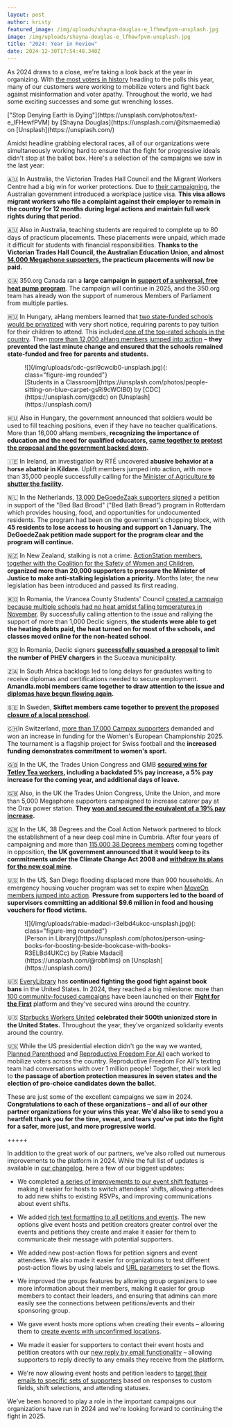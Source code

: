 ```yaml
---
layout: post
author: kristy
featured_image: /img/uploads/shayna-douglas-e_lfhewfpvm-unsplash.jpg
image: /img/uploads/shayna-douglas-e_lfhewfpvm-unsplash.jpg
title: "2024: Year in Review"
date: 2024-12-30T17:54:48.340Z
---
```

As 2024 draws to a close, we're taking a look back at the year in organizing. With [the most voters in history](https://time.com/6550920/world-elections-2024/) heading to the polls this year, many of our customers were working to mobilize voters and fight back against misinformation and voter apathy. Throughout the world, we had some exciting successes and some gut wrenching losses. 

<figcaption class="figure-caption" markdown="1">
["Stop Denying Earth is Dying"](https://unsplash.com/photos/text-e_lFHewfPVM) by [Shayna Douglas](https://unsplash.com/@itsmaemedia) on [Unsplash](https://unsplash.com/)
</figcaption>

Amidst headline grabbing electoral races, all of our organizations were simultaneously working hard to ensure that the fight for progressive ideals didn't stop at the ballot box. Here's a selection of the campaigns we saw in the last year:

🇦🇺 In Australia, the Victorian Trades Hall Council and the Migrant Workers Centre had a big win for worker protections. Due to [their campaigning](https://www.megaphone.org.au/petitions/exploited-worker-guarantee-protection-against-cancellation), the Australian government introduced a workplace justice visa. **This visa allows migrant workers who file a complaint against their employer to remain in the country for 12 months during legal actions and maintain full work rights during that period.** 

🇦🇺 Also in Australia, teaching students are required to complete up to 80 days of practicum placements. These placements were unpaid, which made it difficult for students with financial responsibilities. **Thanks to the Victorian Trades Hall Council, the Australian Education Union, and almost [14,000 Megaphone supporters](https://www.megaphone.org.au/petitions/paid-placements-for-all-pre-service-teachers), the practicum placements will now be paid.** 

🇨🇦 350.org Canada ran a **large campaign in** [**support of a universal, free heat pump program**](https://community.350.org/efforts/heat-pumps-for-all/lookup/new). The campaign will continue in 2025, and the 350.org team has already won the support of numerous Members of Parliament from multiple parties. 

🇭🇺 In Hungary, aHang members learned that [two state-funded schools would be privatized](https://szabad.ahang.hu/petitions/mentsuk-meg-a-tamasi-aron-iskolat) with very short notice, requiring parents to pay tuition for their children to attend. This included[ one of the top-rated schools in the country](https://szabad.ahang.hu/petitions/vedjuk-meg-a-veres-peter-gimnaziumot). Then [more than 12,000 aHang members jumped into action](https://ahang.hu/iranytu) – **they prevented the last minute change and ensured that the schools remained state-funded and free for parents and students.** 

<figure markdown="1">
![](/img/uploads/cdc-gsri9cwcib0-unsplash.jpg){: class="figure-img rounded"}

<figcaption class="figure-caption" markdown="1">
[Students in a Classroom](https://unsplash.com/photos/people-sitting-on-blue-carpet-gsRi9cWCIB0) by [CDC](https://unsplash.com/@cdc) on [Unsplash](https://unsplash.com/)
</figcaption>
</figure>


🇭🇺 Also in Hungary, the government announced that soldiers would be used to fill teaching positions, even if they have no teacher qualifications. More than 16,000 aHang members, **recognizing the importance of education and the need for qualified educators, [came together to protest the proposal and the government backed down](https://szabad.ahang.hu/petitions/ne-katonakkal-oldjak-meg-a-pedagogushianyt).** 

🇮🇪 In Ireland, an investigation by RTÉ uncovered **abusive behavior at a horse abattoir in Kildare**. Uplift members jumped into action, with more than 35,000 people successfully calling for the [Minister of Agriculture **to shutter the facility**](https://my.uplift.ie/petitions/shut-down-kildare-s-horse-abbatoir)**.**  

🇳🇱 In the Netherlands, [13,000 DeGoedeZaak supporters signed](https://actie.degoedezaak.org/petitions/behoud-de-bed-bad-brood-in-rotterdam) a petition in support of the "Bed Bad Brood" ("Bed Bath Bread") program in Rotterdam which provides housing, food, and opportunities for undocumented residents. The program had been on the government's chopping block, with **45 residents to lose access to housing and support on 1 January. The DeGoedeZaak petition made support for the program clear and the program will continue.**

🇳🇿 In New Zealand, stalking is not a crime. [ActionStation members, together with the Coalition for the Safety of Women and Children](https://our.actionstation.org.nz/petitions/protect-women-make-stalking-illegal-1), **organized more than 20,000 supporters to pressure the Minister of Justice to make anti-stalking legislation a priority.** Months later, the new legislation has been introduced and passed its first reading. 

🇷🇴 In Romania, the Vrancea County Students' Council [created a campaign because multiple schools had no heat amidst falling temperatures in November](https://campaniamea.de-clic.ro/petitions/solicitam-trecerea-la-invatamantul-online). By successfully calling attention to the issue and rallying the support of more than 1,000 Declic signers, **the students were able to get the heating debts paid, the heat turned on for most of the schools, and classes moved online for the non-heated school**.

🇷🇴 In Romania, Declic signers **[successfully squashed a proposal](https://campaniamea.de-clic.ro/petitions/nu-renuntati-la-infrastructura-de-incarcare-a-masinilor-electrice-si-phev-din-suceava) to limit the number of PHEV chargers** in the Suceava municipality.

🇿🇦 In South Africa backlogs led to long delays for graduates waiting to receive diplomas and certifications needed to secure employment. **Amandla.mobi members came together to draw attention to the issue and [diplomas have begun flowing again](https://awethu.amandla.mobi/petitions/we-demand-the-dept-of-education-to-release-our-diplomas).**

🇸🇪 In Sweden, **Skiftet members came together to [prevent the proposed closure of a local preschool](https://www.mittskifte.org/petitions/bevara-modeshogs-forskola-for-barnens-trygghet-en-hallbar-framtid-och-ett-levande-lokalsamhalle).**

🇨🇭In Switzerland, [more than 17,000 Campax supporters](https://act.campax.org/petitions/kurzungen-bei-der-frauen-em-rote-karte-fur-den-bundesrat) demanded and won an increase in funding for the Women's European Championship 2025. The tournament is a flagship project for Swiss football and the **increased funding demonstrates commitment to women's sport.**  

🇬🇧 In the UK, the Trades Union Congress and GMB **[secured wins for Tetley Tea workers](https://www.megaphone.org.uk/petitions/support-tetley-tea-workers-as-they-take-action-over-poverty-pay), including a backdated 5% pay increase, a 5% pay increase for the coming year, and additional days of leave.** 

🇬🇧 Also, in the UK the Trades Union Congress, Unite the Union, and more than 5,000 Megaphone supporters campaigned to increase caterer pay at the Drax power station. **They [won and secured the equivalent of a 19% pay increase](https://www.megaphone.org.uk/petitions/demand-a-pay-rise-for-catering-workers-at-drax-power-station).**

🇬🇧 In the UK, 38 Degrees and the Coal Action Network partnered to block the establishment of a new deep coal mine in Cumbria. After four years of campaigning and more than [115,000 38 Degrees members](https://you.38degrees.org.uk/petitions/stop-the-cumbria-coal-mine) coming together in opposition, **the UK government announced that it would keep to its commitments under the Climate Change Act 2008 and [withdraw its plans for the new coal mine](https://www.theguardian.com/environment/2024/sep/13/high-court-blocks-cumbria-plan-for-first-new-uk-coalmine-in-30-years)**. 

🇺🇸 In the US, San Diego flooding displaced more than 900 households. An emergency housing voucher program was set to expire when [MoveOn members jumped into action](https://sign.moveon.org/petitions/extended-hotel-vouchers-for-san-diego-flood-victims). **Pressure from supporters led to the board of supervisors committing an additional $9.6 million in food and housing vouchers for flood victims.** 

<figure markdown="1">
![](/img/uploads/rabie-madaci-r3elbd4ukcc-unsplash.jpg){: class="figure-img rounded"}

<figcaption class="figure-caption" markdown="1">
[Person in Library](https://unsplash.com/photos/person-using-books-for-boosting-beside-bookcase-with-books-R3ELBd4UKCc) by [Rabie Madaci](https://unsplash.com/@robfilms) on [Unsplash](https://unsplash.com/)
</figcaption>
</figure>

🇺🇸 [EveryLibrary](https://www.everylibrary.org/) has **continued fighting the good fight against book bans** in the United States. In 2024, they reached a big milestone: more than [100 community-focused campaigns](https://www.everylibrary.org/100_campaigns_against_book_bans) have been launched on their **[Fight for the First](https://www.fightforthefirst.org/)** platform and they've secured wins around the country. 

🇺🇸 [Starbucks Workers United](https://sbworkersunited.org/) **celebrated their 500th unionized store in the United States.** Throughout the year, they've organized solidarity events around the country. 

🇺🇸 While the US presidential election didn't go the way we wanted, [Planned Parenthood](https://act.plannedparenthoodaction.org/) and [Reproductive Freedom For All](https://events.reproductivefreedomforall.org/) each worked to mobilize voters across the country. Reproductive Freedom For All's texting team had conversations with over 1 million people! Together, their work led to **the passage of abortion protection measures in seven states and the election of pro-choice candidates down the ballot.** 

These are just some of the excellent campaigns we saw in 2024. **Congratulations  to each of these organizations – and all of our other partner organizations for your wins this year. We'd also like to send you a heartfelt thank you for the time, sweat, and tears you've put into the fight for a safer, more just, and more progressive world.**


+++++ 



In addition to the great work of our partners, we've also rolled out numerous improvements to the platform in 2024. While the full list of updates is available in [our changelog](https://www.controlshiftlabs.com/changelog/), here a few of our biggest updates: 

* We completed [a series of improvements to our event shift features](https://support.controlshiftlabs.com/article/542-events-improvements) – making it easier for hosts to switch attendees' shifts, allowing attendees to add new shifts to existing RSVPs, and improving communications about event shifts. 

* We added [rich text formatting to all petitions and events](https://mailchi.mp/controlshiftlabs/rich-text). The new options give event hosts and petition creators greater control over the events and petitions they create and make it easier for them to communicate their message with potential supporters. 

* We added new post-action flows for petition signers and event attendees. We also made it easier for organizations to test different post-action flows by using labels and [URL parameters](https://support.controlshiftlabs.com/article/462-configuring-post-signing-actions#url) to set the flows. 

* We improved the groups features by allowing group organizers to see more information about their members, making it easier for group members to contact their leaders, and ensuring that admins can more easily see the connections between petitions/events and their sponsoring group. 

* We gave event hosts more options when creating their events – allowing them to [create events with unconfirmed locations](https://support.controlshiftlabs.com/article/544-new-events-with-unconfirmed-locations).

* We made it easier for supporters to contact their event hosts and petition creators with our [new reply by email functionality](https://support.controlshiftlabs.com/article/543-supporter-leader-communication-improvements) – allowing supporters to reply directly to any emails they receive from the platform.

* We're now allowing event hosts and petition leaders to [target their emails to specific sets of supporters](https://www.controlshiftlabs.com/2024/12/16/improving-communications-between-supporters) based on responses to custom fields, shift selections, and attending statuses.  

We’ve been honored to play a role in the important campaigns our organizations have run in 2024 and we're looking forward to continuing the fight in 2025.

